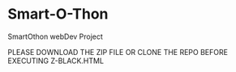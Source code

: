 # Smart-O-Thon
SmartOthon webDev Project

PLEASE DOWNLOAD THE ZIP FILE OR CLONE THE REPO BEFORE EXECUTING Z-BLACK.HTML
